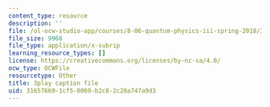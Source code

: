 ```yaml
---
content_type: resource
description: ''
file: /ol-ocw-studio-app/courses/8-06-quantum-physics-iii-spring-2018/316576691cf50069b2c82c20a747a9d3_wULHVefheCU.srt
file_size: 9968
file_type: application/x-subrip
learning_resource_types: []
license: https://creativecommons.org/licenses/by-nc-sa/4.0/
ocw_type: OCWFile
resourcetype: Other
title: 3play caption file
uid: 31657669-1cf5-0069-b2c8-2c20a747a9d3
---
```

